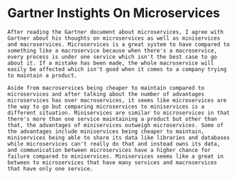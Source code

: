# Gartner Instights On Microservices

    After reading the Gartner document about microservices, I agree with Gartner about his thoughts on microservices as well as miniservices and macroservices. Microservices is a great system to have compared to something like a macroservice because when there's a macroservice, every process is under one service which isn't the best case to go about it. If a mistake has been made, the whole macroservice will easily be affected which isn't good when it comes to a company trying to maintain a product.

    Aside from macroservices being cheaper to maintain compared to microservices and after talking about the number of advantages microservices has over macroservices, it seems like microservices are the way to go but comparing microservices to miniservices is a different situation. Miniservices are similar to microservices in that there's more than one service maintaining a product but other than that, the advantages of miniservices outweigh microservices. Some of the advantages include miniservices being cheaper to maintain, miniservices being able to share its data like libraries and databases while microservices can't really do that and instead owns its data, and communication between microservices have a higher chance for failure compared to miniservices. Miniservices seems like a great in between to microservices that have many services and macroservices that have only one service. 
